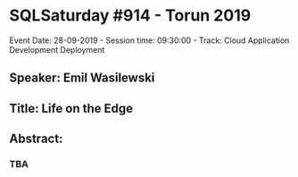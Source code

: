 # SQLSaturday #914 - Torun 2019
Event Date: 28-09-2019 - Session time: 09:30:00 - Track: Cloud Application Development  Deployment
## Speaker: Emil Wasilewski
## Title: Life on the Edge
## Abstract:
### TBA
